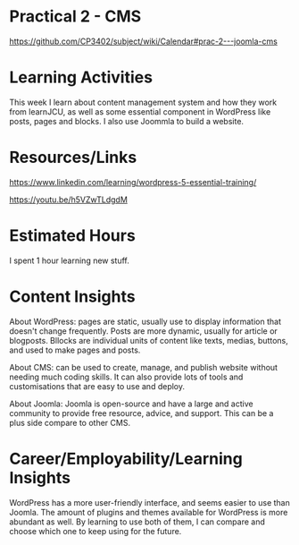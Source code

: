 
# Practical 2 - CMS
https://github.com/CP3402/subject/wiki/Calendar#prac-2---joomla-cms

# Learning Activities
This week I learn about content management system and how they work from learnJCU, as well as some essential component in WordPress like posts, pages and blocks. I also use Joommla to build a website.

# Resources/Links
https://www.linkedin.com/learning/wordpress-5-essential-training/

https://youtu.be/h5VZwTLdgdM


# Estimated Hours
I spent 1 hour learning new stuff.

# Content Insights
About WordPress: pages are static, usually use to display information that doesn't change frequently. Posts are more dynamic, usually for article or blogposts. Bllocks are individual units of content like texts, medias, buttons, and used to make pages and posts.

About CMS: can be used to create, manage, and publish website without needing much coding skills. It can also provide lots of tools and customisations that are easy to use and deploy.

About Joomla: Joomla is open-source and have a large and active community to provide free resource, advice, and support. This can be a plus side compare to other CMS.

# Career/Employability/Learning Insights
WordPress has a more user-friendly interface, and seems easier to use than Joomla. The amount of plugins and themes available for WordPress is more abundant as well. By learning to use both of them, I can compare and choose which one to keep using for the future.
